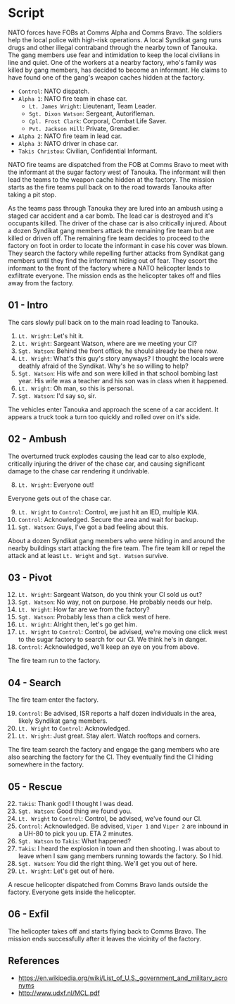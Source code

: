 # Script

NATO forces have FOBs at Comms Alpha and Comms Bravo. The soldiers help the
local police with high-risk operations. A local Syndikat gang runs drugs and
other illegal contraband through the nearby town of Tanouka. The gang members
use fear and intimidation to keep the local civilians in line and quiet. One
of the workers at a nearby factory, who's family was killed by gang members,
has decided to become an informant. He claims to have found one of the gang's
weapon caches hidden at the factory.

* `Control`: NATO dispatch.
* `Alpha 1`: NATO fire team in chase car.
  * `Lt. James Wright`: Lieutenant, Team Leader.
  * `Sgt. Dixon Watson`: Sergeant, Autorifleman.
  * `Cpl. Frost Clark`: Corporal, Combat Life Saver.
  * `Pvt. Jackson Hill`: Private, Grenadier.
* `Alpha 2`: NATO fire team in lead car.
* `Alpha 3`: NATO driver in chase car.
* `Takis Christou`: Civilian, Confidential Informant.

NATO fire teams are dispatched from the FOB at Comms Bravo to meet with the
informant at the sugar factory west of Tanouka. The informant will then lead
the teams to the weapon cache hidden at the factory. The mission starts as
the fire teams pull back on to the road towards Tanouka after taking a pit
stop.

As the teams pass through Tanouka they are lured into an ambush using a staged
car accident and a car bomb. The lead car is destroyed and it's occupants
killed. The driver of the chase car is also critically injured. About a dozen
Syndikat gang members attack the remaining fire team but are killed or driven
off. The remaining fire team decides to proceed to the factory on foot in order
to locate the informant in case his cover was blown. They search the factory
while repelling further attacks from Syndikat gang members until they find the
informant hiding out of fear. They escort the informant to the front of the
factory where a NATO helicopter lands to exfiltrate everyone. The mission
ends as the helicopter takes off and flies away from the factory.

## 01 - Intro

The cars slowly pull back on to the main road leading to Tanouka.

1. `Lt. Wright`: Let's hit it.
2. `Lt. Wright`: Sargeant Watson, where are we meeting your CI?
3. `Sgt. Watson`: Behind the front office, he should already be there now.
4. `Lt. Wright`: What's this guy's story anyways? I thought the locals were
  deathly afraid of the Syndikat. Why's he so willing to help?
5. `Sgt. Watson`: His wife and son were killed in that school bombing last
  year. His wife was a teacher and his son was in class when it happened.
6. `Lt. Wright`: Oh man, so this is personal.
7. `Sgt. Watson`: I'd say so, sir.

The vehicles enter Tanouka and approach the scene of a car accident. It
appears a truck took a turn too quickly and rolled over on it's side.

## 02 - Ambush

The overturned truck explodes causing the lead car to also explode, critically
injuring the driver of the chase car, and causing significant damage to the
chase car rendering it undrivable.

8. `Lt. Wright`: Everyone out!

Everyone gets out of the chase car.

9. `Lt. Wright` to `Control`: Control, we just hit an IED, multiple KIA.
10. `Control`: Acknowledged. Secure the area and wait for backup.
11. `Sgt. Watson`: Guys, I've got a bad feeling about this.

About a dozen Syndikat gang members who were hiding in and around the nearby
buildings start attacking the fire team. The fire team kill or repel the
attack and at least `Lt. Wright` and `Sgt. Watson` survive.

## 03 - Pivot

12. `Lt. Wright`: Sargeant Watson, do you think your CI sold us out?
13. `Sgt. Watson`: No way, not on purpose. He probably needs our help.
14. `Lt. Wright`: How far are we from the factory?
15. `Sgt. Watson`: Probably less than a click west of here.
16. `Lt. Wright`: Alright then, let's go get him.
17. `Lt. Wright` to `Control`: Control, be advised, we're moving one click west
  to the sugar factory to search for our CI. We think he's in danger.
18. `Control`: Acknowledged, we'll keep an eye on you from above.

The fire team run to the factory.

## 04 - Search

The fire team enter the factory.

19. `Control`: Be advised, ISR reports a half dozen individuals in the area,
    likely Syndikat gang members.
20. `Lt. Wright` to `Control`: Acknowledged.
21. `Lt. Wright`: Just great. Stay alert. Watch rooftops and corners.

The fire team search the factory and engage the gang members who are also
searching the factory for the CI. They eventually find the CI hiding
somewhere in the factory.

## 05 - Rescue

22. `Takis`: Thank god! I thought I was dead.
23. `Sgt. Watson`: Good thing we found you.
24. `Lt. Wright` to `Control`: Control, be advised, we've found our CI.
25. `Control`: Acknowledged. Be advised, `Viper 1` and `Viper 2` are inbound
  in a UH-80 to pick you up. ETA 2 minutes.
26. `Sgt. Watson` to `Takis`: What happened?
27. `Takis`: I heard the explosion in town and then shooting. I was about to
  leave when I saw gang members running towards the factory. So I hid.
28. `Sgt. Watson`: You did the right thing. We'll get you out of here.
29. `Lt. Wright`: Let's get out of here.

A rescue helicopter dispatched from Comms Bravo lands outside the factory.
Everyone gets inside the helicopter.

## 06 - Exfil

The helicopter takes off and starts flying back to Comms Bravo. The mission
ends successfully after it leaves the vicinity of the factory.

## References

* https://en.wikipedia.org/wiki/List_of_U.S._government_and_military_acronyms
* http://www.udxf.nl/MCL.pdf
